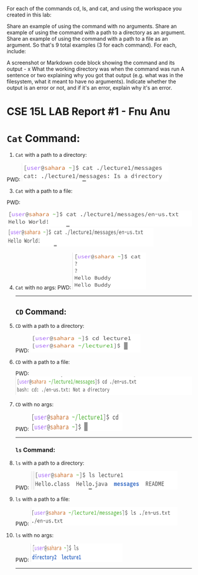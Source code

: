 For each of the commands cd, ls, and cat, and using the workspace you created in this lab:

Share an example of using the command with no arguments.
Share an example of using the command with a path to a directory as an argument.
Share an example of using the command with a path to a file as an argument.
So that's 9 total examples (3 for each command). For each, include:

A screenshot or Markdown code block showing the command and its output - x
What the working directory was when the command was run
A sentence or two explaining why you got that output (e.g. what was in the filesystem, what it meant to have no arguments).
Indicate whether the output is an error or not, and if it's an error, explain why it's an error.

# CSE 15L LAB Report #1 - Fnu Anu

 # **`Cat` Command:**
1) `Cat` with a path to a directory:
   
 PWD: 
   <img src= cat-directory.png width="400" height="50"/>
  
3) `Cat` with a path to a file:
   
 PWD: 
 
   ![Image](cat-filePath.png)
   <img src= cat-filePath.png width="400" height="50"/>


4) `Cat` with no args:
 PWD: 
   <img src= cat-noArgs.png width="200" height="100"/> 
   
   ___
   
    ## **`CD` Command:**
1) `CD` with a path to a directory:
   
    PWD: 
   <img src= cd-directory.png width="300" height="50"/> 
   
3) `CD` with a path to a file:

    PWD: 
   <img src= cd-filePath.png width="550" height="50"/>
      
5) `CD` with no args:

    PWD: 
   <img src= cd-noArgs.png width="250" height="50"/> 
   
   ___

   ### **`ls` Command:**
1) `ls` with a path to a directory:

    PWD: 
   <img src= ls-directory.png width="400" height="50"/>

2) `ls` with a path to a file:

    PWD: 
   <img src= ls-filePath.png width="400" height="50"/> 
   
3) `ls` with no args:
   
    PWD: 
   <img src= ls-noArgs.png width="250" height="50"/> 
   
   ___
   
